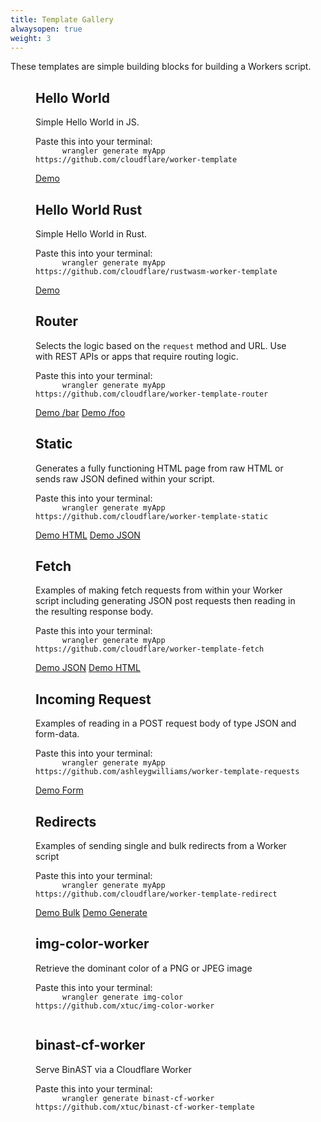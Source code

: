 ```yaml
---
title: Template Gallery
alwaysopen: true
weight: 3
---
```


<p>These templates are simple building blocks for building a Workers script.</p>
<section class="template-wrapper">
  <figure class="template-card">
    <h2>Hello World</h2>
    <p>Simple Hello World in JS.</p>
    <span>Paste this into your terminal:</span>
    <code class="copy">
      wrangler generate myApp https://github.com/cloudflare/worker-template
    </code>
    <div class="links">
      <a
        class="demo"
        href="https://cloudflareworkers.com/#6626eb50f7b53c2d42b79d1082b9bd37:https://tutorial.cloudflareworkers.com"
        >Demo</a
      >
    </div>
  </figure>
  <figure class="template-card">
    <h2>Hello World Rust</h2>
    <p>Simple Hello World in Rust.</p>
    <span>Paste this into your terminal:</span>
    <code class="copy">
      wrangler generate myApp https://github.com/cloudflare/rustwasm-worker-template
    </code>
    <div class="links">
                 <a
        class="demo"
        href="https://cloudflareworkers.com/#1992963c14c25bc8dc4c50f4cab740e5:https://tutorial.cloudflareworkers.com"
        >Demo</a
      >
    </div>
  </figure>
  <figure class="template-card">
    <h2>Router</h2>
    <p>Selects the logic based on the <code>request</code> method and URL. Use with REST APIs or apps
      that require routing logic.
    </p>
    <span>Paste this into your terminal:</span>
    <code class="copy">
      wrangler generate myApp https://github.com/cloudflare/worker-template-router
    </code>
    <div class="links">
      <a
        class="demo"
        href="https://cloudflareworkers.com/#6cbbd3ae7d4e928da3502cb9ce11227a:https://tutorial.cloudflareworkers.com/bar"
        >Demo /bar</a
      >
      <a
        class="demo"
        href="https://cloudflareworkers.com/#6cbbd3ae7d4e928da3502cb9ce11227a:https://tutorial.cloudflareworkers.com/foo"
        >Demo /foo</a
      >
    </div>
  </figure>
  <figure class="template-card">
    <h2>Static</h2>
    <p>Generates a fully functioning HTML page from raw HTML or sends raw JSON defined within your script.
    </p>
    <span>Paste this into your terminal:</span>
    <code class="copy">
      wrangler generate myApp https://github.com/cloudflare/worker-template-static
    </code>
    <div class="links">
      <a
        class="demo"
        href="https://cloudflareworkers.com/#3160870d853b4df56a711621c7bd4ef3:https://tutorial.cloudflareworkers.com/static/html"
        >Demo HTML</a
      >
      <a
        class="demo"
        href="https://cloudflareworkers.com/#3160870d853b4df56a711621c7bd4ef3:https://tutorial.cloudflareworkers.com/static/json"
        >Demo JSON</a
      >
    </div>
  </figure>
  <figure class="template-card">
    <h2>Fetch</h2>
    <p>
      Examples of making fetch requests from within your Worker script including generating JSON
      post requests then reading in the resulting response body.
    </p>
    <span>Paste this into your terminal:</span>
    <code class="copy">
      wrangler generate myApp https://github.com/cloudflare/worker-template-fetch
    </code>
    <div class="links">
      <a
        class="demo"
        href="https://cloudflareworkers.com/#c72284898b1767342dc5c7bc24925e16:https://tutorial.cloudflareworkers.com/json"
        >Demo JSON</a
      >
      <a
        class="demo"
        href="https://cloudflareworkers.com/#c72284898b1767342dc5c7bc24925e16:https://tutorial.cloudflareworkers.com/html"
        >Demo HTML</a
      >
    </div>
  </figure>
  <figure class="template-card">
    <h2>Incoming Request</h2>
    <p>
      Examples of reading in a POST request body of type JSON and form-data.
    </p>
    <span>Paste this into your terminal:</span>
    <code class="copy">
      wrangler generate myApp https://github.com/ashleygwilliams/worker-template-requests
    </code>
    <div class="links">
      <a
        class="demo"
        href="https://cloudflareworkers.com/#6cf6a1d0d8e5a0bd3be434b754c183f0:https://tutorial.cloudflareworkers.com/form"
        >Demo Form</a
      >
    </div>
  </figure>
  <figure class="template-card">
    <h2>Redirects</h2>
    <p>Examples of sending single and bulk redirects from a Worker script</p>
    <span>Paste this into your terminal:</span>
    <code class="copy">
      wrangler generate myApp https://github.com/cloudflare/worker-template-redirect
    </code>
    <div class="links">
      <a class="demo" href="https://cloudflareworkers.com/#5ab384d18305ff16ee4fe261e63c5cbe:https://tutorial.cloudflareworkers.com/redirect/bulk3">Demo Bulk</a>
      <a class="demo" href="https://cloudflareworkers.com/#5ab384d18305ff16ee4fe261e63c5cbe:https://tutorial.cloudflareworkers.com/redirect/generate">Demo Generate</a>
    </div>
  </figure>
  <figure class="template-card">
    <h2>img-color-worker</h2>
    <p>Retrieve the dominant color of a PNG or JPEG image</p>
    <span>Paste this into your terminal:</span>
    <code class="copy">
      wrangler generate img-color https://github.com/xtuc/img-color-worker
    </code>
  </figure>
  <figure class="template-card">
    <h2>binast-cf-worker</h2>
    <p>Serve BinAST via a Cloudflare Worker</p>
    <span>Paste this into your terminal:</span>
    <code class="copy">
      wrangler generate binast-cf-worker https://github.com/xtuc/binast-cf-worker-template
    </code>
  </figure>
</section>

